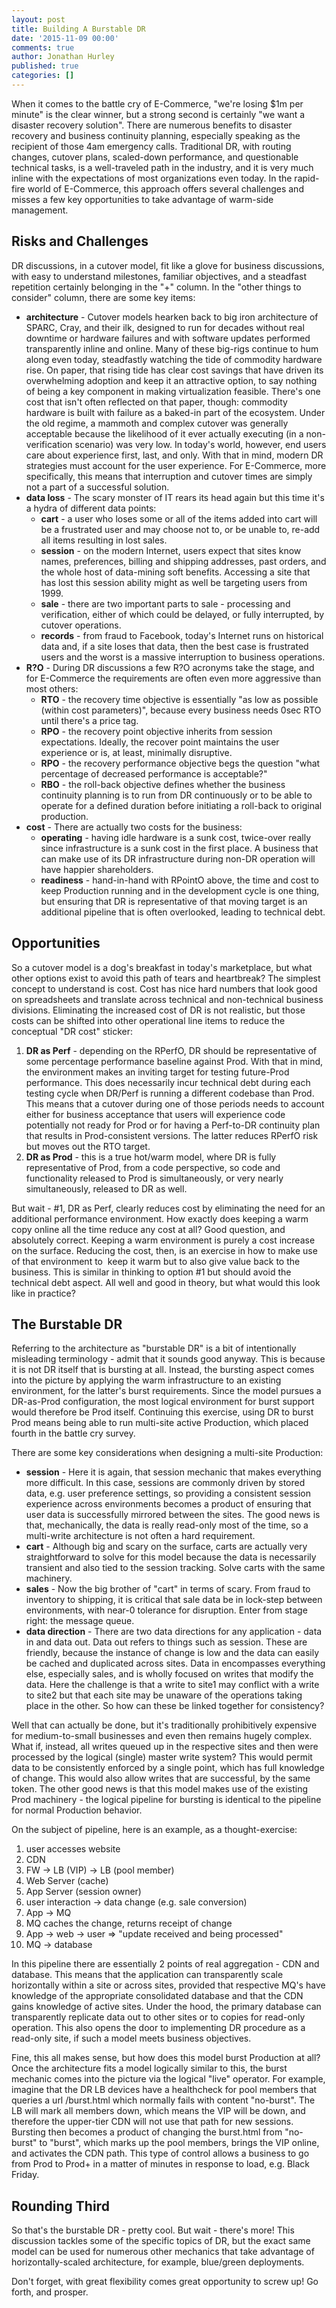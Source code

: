 ```yaml
---
layout: post
title: Building A Burstable DR
date: '2015-11-09 00:00'
comments: true
author: Jonathan Hurley
published: true
categories: []
---
```


When it comes to the battle cry of E-Commerce, "we're losing $1m per minute" is the clear
winner, but a strong second is certainly "we want a disaster recovery solution". There are
numerous benefits to disaster recovery and business continuity planning, especially
speaking as the recipient of those 4am emergency calls. Traditional DR, with routing
changes, cutover plans, scaled-down performance, and questionable technical tasks, is a
well-traveled path in the industry, and it is very much inline with the expectations of
most organizations even today. In the rapid-fire world of E-Commerce, this approach offers
several challenges and misses a few key opportunities to take advantage of warm-side
management.

<!-- more -->

Risks and Challenges
--------------------

DR discussions, in a cutover model, fit like a glove for business discussions, with easy to
understand milestones, familiar objectives, and a steadfast repetition certainly belonging
in the "+" column. In the "other things to consider" column, there are some key items:

* **architecture** - Cutover models hearken back to big iron architecture of SPARC, Cray, and
   their ilk, designed to run for decades without real downtime or hardware failures and
   with software updates performed transparently inline and online. Many of these big-rigs
   continue to hum along even today, steadfastly watching the tide of commodity hardware
   rise. On paper, that rising tide has clear cost savings that have driven its
   overwhelming adoption and keep it an attractive option, to say nothing of being a key
   component in making virtualization feasible. There's one cost that isn't often reflected
   on that paper, though: commodity hardware is built with failure as a baked-in part of
   the ecosystem. Under the old regime, a mammoth and complex cutover was generally
   acceptable because the likelihood of it ever actually executing (in a non-verification
   scenario) was very low. In today's world, however, end users care about experience
   first, last, and only. With that in mind, modern DR strategies must account for the
   user experience. For E-Commerce, more specifically, this means that interruption and
   cutover times are simply not a part of a successful solution.
* **data loss** - The scary monster of IT rears its head again but this time it's a hydra of
   different data points:
   * **cart** - a user who loses some or all of the items added into cart will be a frustrated
      user and may choose not to, or be unable to, re-add all items resulting in lost sales.
   * **session** - on the modern Internet, users expect that sites know names, preferences,
      billing and shipping addresses, past orders, and the whole host of data-mining soft
      benefits. Accessing a site that has lost this session ability might as well be
      targeting users from 1999.
   * **sale** - there are two important parts to sale - processing and verification, either of
      which could be delayed, or fully interrupted, by cutover operations.
   * **records** - from fraud to Facebook, today's Internet runs on historical data and, if a
      site loses that data, then the best case is frustrated users and the worst is a
      massive interruption to business operations.
* **R?O** - During DR discussions a few R?O acronyms take the stage, and for E-Commerce the
   requirements are often even more aggressive than most others:
   * **RTO** - the recovery time objective is essentially "as low as possible (within cost
      parameters)", because every business needs 0sec RTO until there's a price tag.
   * **RPO** - the recovery point objective inherits from session expectations. Ideally, the
      recover point maintains the user experience or is, at least, minimally disruptive.
   * **RPO** - the recovery performance objective begs the question "what percentage of
      decreased performance is acceptable?"
   * **RBO** - the roll-back objective defines whether the business continuity planning is to
      run from DR continuously or to be able to operate for a defined duration before
      initiating a roll-back to original production.
* **cost** - There are actually two costs for the business:
   * **operating** - having idle hardware is a sunk cost, twice-over really since
      infrastructure is a sunk cost in the first place. A business that can make use of
      its DR infrastructure during non-DR operation will have happier shareholders.
   * **readiness** - hand-in-hand with RPointO above, the time and cost to keep Production
      running and in the development cycle is one thing, but ensuring that DR is
      representative of that moving target is an additional pipeline that is often
      overlooked, leading to technical debt.

Opportunities
-------------

So a cutover model is a dog's breakfast in today's marketplace, but what other options
exist to avoid this path of tears and heartbreak? The simplest concept to understand is
cost.  Cost has nice hard numbers that look good on spreadsheets and translate across
technical and non-technical business divisions. Eliminating the increased cost of DR is not
realistic, but those costs can be shifted into other operational line items to reduce the
conceptual "DR cost" sticker:

1. **DR as Perf** - depending on the RPerfO, DR should be representative of some percentage
   performance baseline against Prod. With that in mind, the environment makes an inviting
   target for testing future-Prod performance. This does necessarily incur technical debt
   during each testing cycle when DR/Perf is running a different codebase than Prod. This
   means that a cutover during one of those periods needs to account either for business
   acceptance that users will experience code potentially not ready for Prod or for having
   a Perf-to-DR continuity plan that results in Prod-consistent versions. The latter reduces
   RPerfO risk but moves out the RTO target.
1. **DR as Prod** - this is a true hot/warm model, where DR is fully representative of Prod,
   from a code perspective, so code and functionality released to Prod is simultaneously,
   or very nearly simultaneously, released to DR as well.

But wait - #1, DR as Perf, clearly reduces cost by eliminating the need for an additional
performance environment. How exactly does keeping a warm copy online all the time reduce
any cost at all? Good question, and absolutely correct. Keeping a warm environment is purely
a cost increase on the surface. Reducing the cost, then, is an exercise in how to make use
of that environment to  keep it warm but to also give value back to the business. This is
similar in thinking to option #1 but should avoid the technical debt aspect. All well and
good in theory, but what would this look like in practice?

The Burstable DR
----------------

Referring to the architecture as "burstable DR" is a bit of intentionally misleading
terminology - admit that it sounds good anyway. This is because it is not DR itself that is
bursting at all. Instead, the bursting aspect comes into the picture by applying the warm
infrastructure to an existing environment, for the latter's burst requirements. Since the
model pursues a DR-as-Prod configuration, the most logical environment for burst support
would therefore be Prod itself. Continuing this exercise, using DR to burst Prod means
being able to run multi-site active Production, which placed fourth in the battle cry
survey.

There are some key considerations when designing a multi-site Production:

* **session** - Here it is again, that session mechanic that makes everything more difficult.
  In this case, sessions are commonly driven by stored data, e.g. user preference settings,
  so providing a consistent session experience across environments becomes a product of
  ensuring that user data is successfully mirrored between the sites. The good news is that,
  mechanically, the data is really read-only most of the time, so a multi-write architecture
  is not often a hard requirement.
* **cart** - Although big and scary on the surface, carts are actually very straightforward to
  solve for this model because the data is necessarily transient and also tied to the
  session tracking. Solve carts with the same machinery.
* **sales** - Now the big brother of "cart" in terms of scary. From fraud to inventory to
  shipping, it is critical that sale data be in lock-step between environments, with near-0
  tolerance for disruption. Enter from stage right: the message queue.
* **data direction** - There are two data directions for any application - data in and data out. Data out refers
  to things such as session. These are friendly, because the instance of change is low and
  the data can easily be cached and duplicated across sites. Data in encompasses everything
  else, especially sales, and is wholly focused on writes that modify the data. Here the
  challenge is that a write to site1 may conflict with a write to site2 but that each site
  may be unaware of the operations taking place in the other. So how can these be linked
  together for consistency?

Well that can actually be done, but it's traditionally prohibitively expensive for
medium-to-small businesses and even then remains hugely complex. What if, instead, all
writes queued up in the respective sites and then were processed by the logical (single)
master write system? This would permit data to be consistently enforced by a single point,
which has full knowledge of change.  This would also allow writes that are successful, by
the same token. The other good news is that this model makes use of the existing Prod
machinery - the logical pipeline for bursting is identical to the pipeline for normal
Production behavior.

On the subject of pipeline, here is an example, as a thought-exercise:

1. user accesses website
1. CDN
1. FW -> LB (VIP) -> LB (pool member)
1. Web Server (cache)
1. App Server (session owner)
1. user interaction -> data change (e.g. sale conversion)
1. App -> MQ
1. MQ caches the change, returns receipt of change
1. App -> web -> user => "update received and being processed"
1. <back-end> MQ -> database

In this pipeline there are essentially 2 points of real aggregation - CDN and database.
This means that the application can transparently scale horizontally within a site or
across sites, provided that respective MQ's have knowledge of the appropriate consolidated
database and that the CDN gains knowledge of active sites. Under the hood, the primary
database can transparently replicate data out to other sites or to copies for read-only
operation. This also opens the door to implementing DR procedure as a read-only site, if
such a model meets business objectives.

Fine, this all makes sense, but how does this model burst Production at all? Once the
architecture fits a model logically similar to this, the burst mechanic comes into the
picture via the logical "live" operator. For example, imagine that the DR LB devices have
a healthcheck for pool members that queries a url <site>/burst.html which normally fails
with content "no-burst". The LB will mark all members down, which means the VIP will be down,
and therefore the upper-tier CDN will not use that path for new sessions. Bursting then
becomes a product of changing the burst.html from "no-burst" to "burst", which marks up the
pool members, brings the VIP online, and activates the CDN path. This type of control allows
a business to go from Prod to Prod+ in a matter of minutes in response to load, e.g. Black
Friday.

Rounding Third
--------------

So that's the burstable DR - pretty cool. But wait - there's more! This discussion tackles
some of the specific topics of DR, but the exact same model can be used for numerous other
mechanics that take advantage of horizontally-scaled architecture, for example, blue/green
deployments.

Don't forget, with great flexibility comes great opportunity to screw up! Go forth, and prosper.
